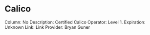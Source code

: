 # Calico

Column: No
Description: Certified Calico Operator: Level 1.
Expiration: Unknown
Link: Link
Provider: Bryan Guner
